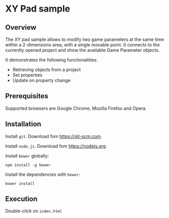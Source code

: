 # XY Pad sample

## Overview 

The XY pad sample allows to modify two game parameters at the same time within a 2-dimensions area, with a single movable point. It connects to the currently opened project and show the available Game Parameter objects.

It demonstrates the following functionalities:
* Retrieving objects from a project
* Set properties
* Update on property change

## Prerequisites

Supported browsers are Google Chrome, Mozilla Firefox and Opera.

## Installation

Install `git`. Download fom <https://git-scm.com>.

Install `node.js`. Download fom <https://nodejs.org>.

Install `bower` globally:

    npm install -g bower

Install the dependencies with `bower`:

    bower install

## Execution

Double-click on `index.html`